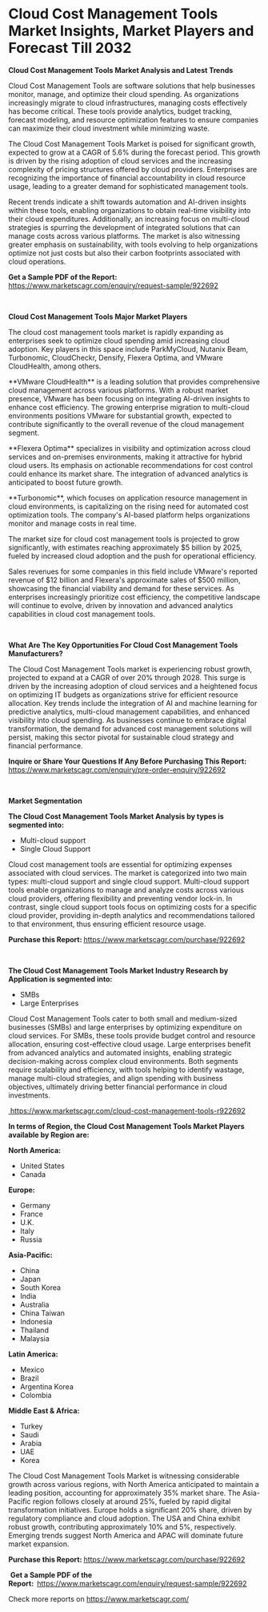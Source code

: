 <p><h1>Cloud Cost Management Tools Market Insights, Market Players and Forecast Till 2032</h1></p><p><strong>Cloud Cost Management Tools Market Analysis and Latest Trends</strong></p>
<p><p>Cloud Cost Management Tools are software solutions that help businesses monitor, manage, and optimize their cloud spending. As organizations increasingly migrate to cloud infrastructures, managing costs effectively has become critical. These tools provide analytics, budget tracking, forecast modeling, and resource optimization features to ensure companies can maximize their cloud investment while minimizing waste.</p><p>The Cloud Cost Management Tools Market is poised for significant growth, expected to grow at a CAGR of 5.6% during the forecast period. This growth is driven by the rising adoption of cloud services and the increasing complexity of pricing structures offered by cloud providers. Enterprises are recognizing the importance of financial accountability in cloud resource usage, leading to a greater demand for sophisticated management tools.</p><p>Recent trends indicate a shift towards automation and AI-driven insights within these tools, enabling organizations to obtain real-time visibility into their cloud expenditures. Additionally, an increasing focus on multi-cloud strategies is spurring the development of integrated solutions that can manage costs across various platforms. The market is also witnessing greater emphasis on sustainability, with tools evolving to help organizations optimize not just costs but also their carbon footprints associated with cloud operations.</p></p>
<p><strong>Get a Sample PDF of the Report:&nbsp;</strong> <a href="https://www.marketscagr.com/enquiry/request-sample/922692?utm_campaign=2945&utm_medium=2&utm_source=Github&utm_content=ia&utm_term=07032025&utm_id=cloud-cost-management-tools">https://www.marketscagr.com/enquiry/request-sample/922692</a></p>
<p>&nbsp;</p>
<p><strong>Cloud Cost Management Tools Major Market Players</strong></p>
<p><p>The cloud cost management tools market is rapidly expanding as enterprises seek to optimize cloud spending amid increasing cloud adoption. Key players in this space include ParkMyCloud, Nutanix Beam, Turbonomic, CloudCheckr, Densify, Flexera Optima, and VMware CloudHealth, among others.</p><p>**VMware CloudHealth** is a leading solution that provides comprehensive cloud management across various platforms. With a robust market presence, VMware has been focusing on integrating AI-driven insights to enhance cost efficiency. The growing enterprise migration to multi-cloud environments positions VMware for substantial growth, expected to contribute significantly to the overall revenue of the cloud management segment.</p><p>**Flexera Optima** specializes in visibility and optimization across cloud services and on-premises environments, making it attractive for hybrid cloud users. Its emphasis on actionable recommendations for cost control could enhance its market share. The integration of advanced analytics is anticipated to boost future growth.</p><p>**Turbonomic**, which focuses on application resource management in cloud environments, is capitalizing on the rising need for automated cost optimization tools. The company's AI-based platform helps organizations monitor and manage costs in real time.</p><p>The market size for cloud cost management tools is projected to grow significantly, with estimates reaching approximately $5 billion by 2025, fueled by increased cloud adoption and the push for operational efficiency. </p><p>Sales revenues for some companies in this field include VMware's reported revenue of $12 billion and Flexera's approximate sales of $500 million, showcasing the financial viability and demand for these services. As enterprises increasingly prioritize cost efficiency, the competitive landscape will continue to evolve, driven by innovation and advanced analytics capabilities in cloud cost management tools.</p></p>
<p>&nbsp;</p>
<p><strong>What Are The Key Opportunities For Cloud Cost Management Tools Manufacturers?</strong></p>
<p><p>The Cloud Cost Management Tools market is experiencing robust growth, projected to expand at a CAGR of over 20% through 2028. This surge is driven by the increasing adoption of cloud services and a heightened focus on optimizing IT budgets as organizations strive for efficient resource allocation. Key trends include the integration of AI and machine learning for predictive analytics, multi-cloud management capabilities, and enhanced visibility into cloud spending. As businesses continue to embrace digital transformation, the demand for advanced cost management solutions will persist, making this sector pivotal for sustainable cloud strategy and financial performance.</p></p>
<p><strong>Inquire or Share Your Questions If Any Before Purchasing This Report:</strong> <a href="https://www.marketscagr.com/enquiry/pre-order-enquiry/922692?utm_campaign=2945&utm_medium=2&utm_source=Github&utm_content=ia&utm_term=07032025&utm_id=cloud-cost-management-tools">https://www.marketscagr.com/enquiry/pre-order-enquiry/922692</a></p>
<p>&nbsp;</p>
<p><strong>Market Segmentation</strong></p>
<p><strong>The Cloud Cost Management Tools Market Analysis by types is segmented into:</strong></p>
<p><ul><li>Multi-cloud support</li><li>Single Cloud Support</li></ul></p>
<p><p>Cloud cost management tools are essential for optimizing expenses associated with cloud services. The market is categorized into two main types: multi-cloud support and single cloud support. Multi-cloud support tools enable organizations to manage and analyze costs across various cloud providers, offering flexibility and preventing vendor lock-in. In contrast, single cloud support tools focus on optimizing costs for a specific cloud provider, providing in-depth analytics and recommendations tailored to that environment, thus ensuring efficient resource usage.</p></p>
<p><strong>Purchase this Report:&nbsp;</strong><a href="https://www.marketscagr.com/purchase/922692?utm_campaign=2945&utm_medium=2&utm_source=Github&utm_content=ia&utm_term=07032025&utm_id=cloud-cost-management-tools">https://www.marketscagr.com/purchase/922692</a></p>
<p>&nbsp;</p>
<p><strong>The Cloud Cost Management Tools Market Industry Research by Application is segmented into:</strong></p>
<p><ul><li>SMBs</li><li>Large Enterprises</li></ul></p>
<p><p>Cloud Cost Management Tools cater to both small and medium-sized businesses (SMBs) and large enterprises by optimizing expenditure on cloud services. For SMBs, these tools provide budget control and resource allocation, ensuring cost-effective cloud usage. Large enterprises benefit from advanced analytics and automated insights, enabling strategic decision-making across complex cloud environments. Both segments require scalability and efficiency, with tools helping to identify wastage, manage multi-cloud strategies, and align spending with business objectives, ultimately driving better financial performance in cloud investments.</p></p>
<p><a href="https://www.marketscagr.com/cloud-cost-management-tools-r922692?utm_campaign=2945&utm_medium=2&utm_source=Github&utm_content=ia&utm_term=07032025&utm_id=cloud-cost-management-tools">&nbsp;https://www.marketscagr.com/cloud-cost-management-tools-r922692</a></p>
<p><strong>In terms of Region, the Cloud Cost Management Tools Market Players available by Region are:</strong></p>
<p>
    <p> <strong> North America: </strong>
        <ul>
            <li>United States</li>
            <li>Canada</li>
        </ul>
        </p> 
    <p> <strong> Europe: </strong>
        <ul>
            <li>Germany</li>
            <li>France</li>
            <li>U.K.</li>
            <li>Italy</li>
            <li>Russia</li>
        </ul>
        </p> 
    <p> <strong> Asia-Pacific: </strong>
        <ul>
            <li>China</li>
            <li>Japan</li>
            <li>South Korea</li>
            <li>India</li>
            <li>Australia</li>
            <li>China Taiwan</li>
            <li>Indonesia</li>
            <li>Thailand</li>
            <li>Malaysia</li>
        </ul>
        </p> 
    <p> <strong> Latin America: </strong>
        <ul>
            <li>Mexico</li>
            <li>Brazil</li>
            <li>Argentina Korea</li>
            <li>Colombia</li>
        </ul>
        </p> 
    <p> <strong> Middle East & Africa: </strong>
        <ul>
            <li>Turkey</li>
            <li>Saudi</li>
            <li>Arabia</li>
            <li>UAE</li>
            <li>Korea</li>
        </ul>
    </p>
    </p>
<p><p>The Cloud Cost Management Tools Market is witnessing considerable growth across various regions, with North America anticipated to maintain a leading position, accounting for approximately 35% market share. The Asia-Pacific region follows closely at around 25%, fueled by rapid digital transformation initiatives. Europe holds a significant 20% share, driven by regulatory compliance and cloud adoption. The USA and China exhibit robust growth, contributing approximately 10% and 5%, respectively. Emerging trends suggest North America and APAC will dominate future market expansion.</p></p>
<p><strong>Purchase this Report: </strong><a href="https://www.marketscagr.com/purchase/922692?utm_campaign=2945&utm_medium=2&utm_source=Github&utm_content=ia&utm_term=07032025&utm_id=cloud-cost-management-tools">https://www.marketscagr.com/purchase/922692</a></p>
<p>&nbsp;<strong>Get a Sample PDF of the Report:&nbsp;&nbsp;</strong><a href="https://www.marketscagr.com/enquiry/request-sample/922692?utm_campaign=2945&utm_medium=2&utm_source=Github&utm_content=ia&utm_term=07032025&utm_id=cloud-cost-management-tools">https://www.marketscagr.com/enquiry/request-sample/922692</a></p>
<p><strong></strong></p>
<p>Check more reports on <a href="https://www.marketscagr.com/?utm_campaign=2945&utm_medium=2&utm_source=Github&utm_content=ia&utm_term=07032025&utm_id=cloud-cost-management-tools">https://www.marketscagr.com/</a></p>